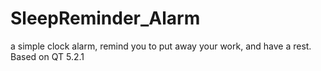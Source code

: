 # SleepReminder_Alarm
a simple clock alarm, remind you to put away your work, and have a rest. Based on QT 5.2.1
